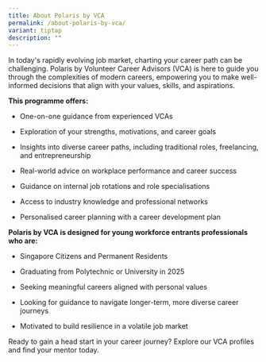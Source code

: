 ```yaml
---
title: About Polaris by VCA
permalink: /about-polaris-by-vca/
variant: tiptap
description: ""
---
```

<p>In today's rapidly evolving job market, charting your career path can
be challenging. Polaris by Volunteer Career Advisors (VCA) is here to guide
you through the complexities of modern careers, empowering you to make
well-informed decisions that align with your values, skills, and aspirations.</p>
<p><strong>This programme offers:</strong>
</p>
<ul data-tight="true" class="tight">
<li>
<p>One-on-one guidance from experienced VCAs</p>
</li>
<li>
<p>Exploration of your strengths, motivations, and career goals</p>
</li>
<li>
<p>Insights into diverse career paths, including traditional roles, freelancing,
and entrepreneurship</p>
</li>
<li>
<p>Real-world advice on workplace performance and career success</p>
</li>
<li>
<p>Guidance on internal job rotations and role specialisations</p>
</li>
<li>
<p>Access to industry knowledge and professional networks</p>
</li>
<li>
<p>Personalised career planning with a career development plan</p>
<p></p>
</li>
</ul>
<p><strong>Polaris by VCA is designed for young workforce entrants professionals who are:</strong>
</p>
<ul data-tight="true" class="tight">
<li>
<p>Singapore Citizens and Permanent Residents</p>
</li>
<li>
<p>Graduating from Polytechnic or University in 2025</p>
</li>
<li>
<p>Seeking meaningful careers aligned with personal values</p>
</li>
<li>
<p>Looking for guidance to navigate longer-term, more diverse career journeys</p>
</li>
<li>
<p>Motivated to build resilience in a volatile job market</p>
</li>
</ul>
<p></p>
<p>Ready to gain a head start in your career journey? Explore our VCA profiles
and find your mentor today.</p>